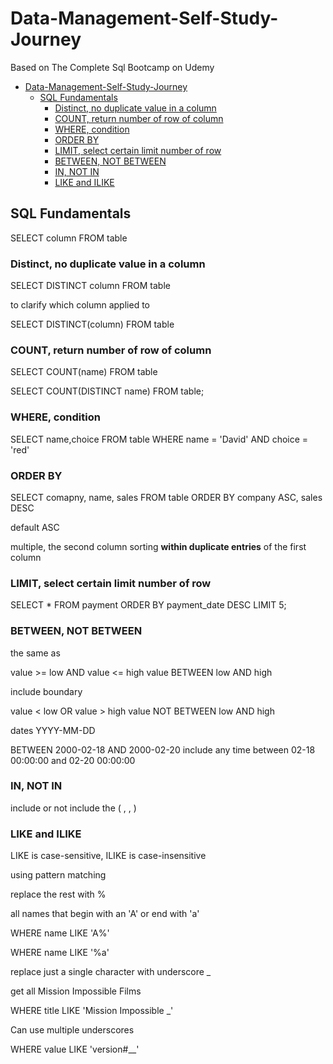 # Data-Management-Self-Study-Journey

Based on The Complete Sql Bootcamp on Udemy


- [Data-Management-Self-Study-Journey](#data-management-self-study-journey)
  - [SQL Fundamentals](#sql-fundamentals)
    - [Distinct, no duplicate value in a column](#distinct-no-duplicate-value-in-a-column)
    - [COUNT, return number of row of column](#count-return-number-of-row-of-column)
    - [WHERE, condition](#where-condition)
    - [ORDER BY](#order-by)
    - [LIMIT, select certain limit number of row](#limit-select-certain-limit-number-of-row)
    - [BETWEEN, NOT BETWEEN](#between-not-between)
    - [IN, NOT IN](#in-not-in)
    - [LIKE and ILIKE](#like-and-ilike)


## SQL Fundamentals 

SELECT column FROM table


### Distinct, no duplicate value in a column

SELECT DISTINCT column FROM table

to clarify which column applied to 

SELECT DISTINCT(column) FROM table


### COUNT, return number of row of column

SELECT COUNT(name) FROM table

SELECT COUNT(DISTINCT name) FROM table;

### WHERE, condition

SELECT name,choice FROM table WHERE name = 'David' AND choice = 'red'

### ORDER BY

SELECT comapny, name, sales FROM table ORDER BY company ASC, sales DESC

default ASC

multiple, the second column sorting **within duplicate entries** of the first column

### LIMIT, select certain limit number of row

SELECT * FROM payment 
ORDER BY payment_date DESC
LIMIT 5;


### BETWEEN, NOT BETWEEN

the same as

value >= low AND value <= high
value BETWEEN low AND high

include boundary

value < low OR value > high
value NOT BETWEEN low AND high

dates
YYYY-MM-DD

BETWEEN 2000-02-18 AND 2000-02-20
include any time between 02-18 00:00:00 and 02-20 00:00:00

### IN, NOT IN

include or not include the ( , , )

### LIKE and ILIKE

LIKE is case-sensitive, ILIKE is case-insensitive

using pattern matching

replace the rest with %

all names that begin with an 'A' or end with 'a'

WHERE name LIKE 'A%'

WHERE name LIKE '%a'

replace just a single character with underscore _

get all Mission Impossible Films

WHERE title LIKE 'Mission Impossible _'

Can use multiple underscores 

WHERE value LIKE 'version#__'

